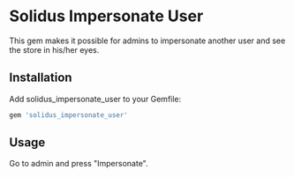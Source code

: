 # Solidus Impersonate User

This gem makes it possible for admins to impersonate another user and see the store in his/her eyes.

## Installation

Add solidus_impersonate_user to your Gemfile:

```ruby
gem 'solidus_impersonate_user'
```

## Usage

Go to admin and press "Impersonate".
